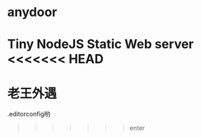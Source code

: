 # anydoor
Tiny NodeJS Static Web server
<<<<<<< HEAD
=======




# 老王外遇
.editorconfig哟
>>>>>>> enter
